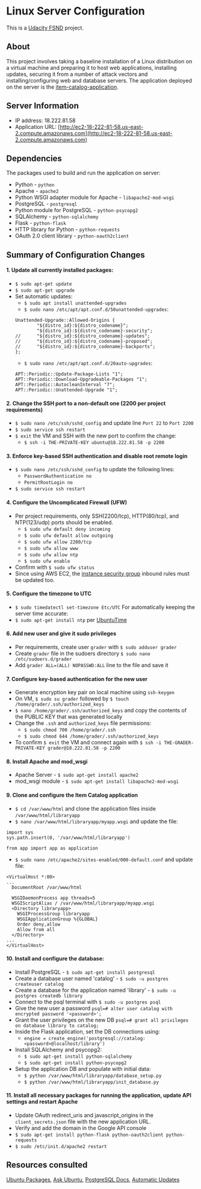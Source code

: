 # Linux Server Configuration

This is a [Udacity FSND](https://www.udacity.com/course/full-stack-web-developer-nanodegree--nd004) project.

## About

This project involves taking a baseline installation of a Linux distribution on a virtual machine and preparing it to host web applications, installing updates, securing it from a number of attack vectors and installing/configuring web and database servers. The application deployed on the server is the [item-catalog-application](https://github.com/zlateff/item-catalog-application).

## Server Information

* IP address: 18.222.81.58
* Application URL: [http://ec2-18-222-81-58.us-east-2.compute.amazonaws.com](http://ec2-18-222-81-58.us-east-2.compute.amazonaws.com)

## Dependencies

The packages used to build and run the application on server:
* Python - `python`
* Apache - `apache2`
* Python WSGI adapter module for Apache - `libapache2-mod-wsgi`
* PostgreSQL - `postgresql`
* Python module for PostgreSQL - `python-psycopg2`
* SQLAlchemy - `python-sqlalchemy`
* Flask - `python-flask`
* HTTP library for Python - `python-requests`
* OAuth 2.0 client library - `python-oauth2client`

## Summary of Configuration Changes

#### 1. Update all currently installed packages:
* `$ sudo apt-get update`
* `$ sudo apt-get upgrade`
* Set automatic updates:
    - `$ sudo apt install unattended-upgrades`
    - `$ sudo nano /etc/apt/apt.conf.d/50unattended-upgrades`:
    ```
    Unattended-Upgrade::Allowed-Origins {
            "${distro_id}:${distro_codename}";
            "${distro_id}:${distro_codename}-security";
    //      "${distro_id}:${distro_codename}-updates";
    //      "${distro_id}:${distro_codename}-proposed";
    //      "${distro_id}:${distro_codename}-backports";
    };
    ```
    - `$ sudo nano /etc/apt/apt.conf.d/20auto-upgrades`:
    ```
    APT::Periodic::Update-Package-Lists "1";
    APT::Periodic::Download-Upgradeable-Packages "1";
    APT::Periodic::AutocleanInterval "7";
    APT::Periodic::Unattended-Upgrade "1";
    ```
#### 2. Change the SSH port to a non-default one (2200 per project requirements)
* `$ sudo nano /etc/ssh/sshd_config` and update line `Port 22` to `Port 2200`
* `$ sudo service ssh restart`
* `$ exit` the VM and SSH with the new port to confirm the change:
    - `$ ssh -i THE-PRIVATE-KEY ubuntu@18.222.81.58 -p 2200`
#### 3. Enforce key-based SSH authentication and disable root remote login
* `$ sudo nano /etc/ssh/sshd_config` to update the following lines:
    - `PasswordAuthentication no`
    - `PermitRootLogin no`
* `$ sudo service ssh restart`
#### 4. Configure the Uncomplicated Firewall (UFW)
* Per project requirements, only SSH(2200/tcp), HTTP(80/tcp), and NTP(123/udp) ports should be enabled.
    - `$ sudo ufw default deny incoming`
    - `$ sudo ufw default allow outgoing`
    - `$ sudo ufw allow 2200/tcp`
    - `$ sudo ufw allow www`
    - `$ sudo ufw allow ntp`
    - `$ sudo ufw enable`
* Confirm with `$ sudo ufw status`
* Since using AWS EC2, the [instance security group](https://docs.aws.amazon.com/AWSEC2/latest/UserGuide/using-network-security.html#security-group-rules) inbound rules must be updated too.
#### 5. Configure the timezone to UTC
* `$ sudo timedatectl set-timezone Etc/UTC`
For automatically keeping the server time accurate:
* `$ sudo apt-get install ntp` per [UbuntuTime](https://help.ubuntu.com/community/UbuntuTime)
#### 6. Add new user and give it sudo privileges
* Per requirements, create user `grader` with `$ sudo adduser grader`
* Create `grader` file in the sudoers directory `$ sudo nano /etc/sudoers.d/grader`
* Add `grader ALL=(ALL) NOPASSWD:ALL` line to the file and save it
#### 7. Configure key-based authentication for the new user
* Generate encryption key pair on local machine using `ssh-keygen`
* On VM, `$ sudo su grader` followed by `$ touch /home/grader/.ssh/authorized_keys`
* `$ nano /home/grader/.ssh/authorized_keys` and copy the contents of the PUBLIC KEY that was generated locally
* Change the `.ssh` and `authorized_keys` file permissions:
    - `$ sudo chmod 700 /home/grader/.ssh`
    - `$ sudo chmod 644 /home/grader/.ssh/authorized_keys`
* To confirm `$ exit` the VM and connect again with `$ ssh -i THE-GRADER-PRIVATE-KEY grader@18.222.81.58 -p 2200`
#### 8. Install Apache and mod_wsgi
* Apache Server - `$ sudo apt-get install apache2`
* mod_wsgi module - `$ sudo apt-get install libapache2-mod-wsgi`
#### 9. Clone and configure the Item Catalog application
* `$ cd /var/www/html` and clone the application files inside `/var/www/html/libraryapp`
* `$ nano /var/www/html/libraryapp/myapp.wsgi` and update the file:
```
import sys
sys.path.insert(0, '/var/www/html/libraryapp')

from app import app as application
```
* `$ sudo nano /etc/apache2/sites-enabled/000-default.conf` and update file:
```
<VirtualHost *:80>
...
  DocumentRoot /var/www/html
  
  WSGIDaemonProcess app threads=5
  WSGIScriptAlias / /var/www/html/libraryapp/myapp.wsgi
  <Directory libraryapp>
    WSGIProcessGroup libraryapp
    WSGIApplicationGroup %{GLOBAL}
    Order deny,allow
    Allow from all
  </Directory>
...
</VirtualHost>
```
#### 10. Install and configure the database:
* Install PostgreSQL - `$ sudo apt-get install postgresql`
* Create a database user named 'catalog' - `$ sudo -u postgres createuser catalog`
* Create a database for the application named 'library' - `$ sudo -u postgres createdb library`
* Connect to the psql terminal with `$ sudo -u postgres psql`
* Give the new user a password `psql=# alter user catalog with encrypted password '<password>';`
* Grant the user privileges on the new DB `psql=# grant all privileges on database library to catalog;`
* Inside the Flask application, set the DB connections using:
    - `engine = create_engine('postgresql://catalog:<password>@localhost/library')`
* Install SQLAlchemy and psycopg2:
    - `$ sudo apt-get install python-sqlalchemy`
    - `$ sudo apt-get install python-psycopg2`
* Setup the application DB and populate with initial data:
    - `$ python /var/www/html/libraryapp/database_setup.py`
    - `$ python /var/www/html/libraryapp/init_database.py`
#### 11. Install all necessary packages for running the application, update API settings and restart Apache
* Update OAuth redirect_uris and javascript_origins in the `client_secrets.json` file with the new application URL.
* Verify and add the domain in the Google API console 
* `$ sudo apt-get install python-flask python-oauth2client python-requests`
* `$ sudo /etc/init.d/apache2 restart`

## Resources consulted
[Ubuntu Packages](https://packages.ubuntu.com/), [Ask Ubuntu](https://askubuntu.com/), [PostgreSQL Docs](https://www.postgresql.org/docs/), [Automatic Updates](https://help.ubuntu.com/lts/serverguide/automatic-updates.html)
